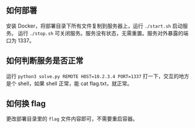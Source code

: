 ## 如何部署

安装 Docker，将部署目录下所有文件复制到服务器上，运行 `./start.sh` 启动服务。
运行 `./stop.sh` 可关闭服务。服务没有状态，无需重置。服务对外暴露的端口为 1337。

## 如何判断服务是否正常

运行 `python3 solve.py REMOTE HOST=10.2.3.4 PORT=1337` 打一下，交互的地方是个 shell，如果 shell 正常，能 cat flag.txt，就正常。

## 如何换 flag

更改部署目录里的 `flag` 文件内容即可，不需要重启容器。
